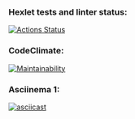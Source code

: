 ### Hexlet tests and linter status:
[![Actions Status](https://github.com/arsnovv/python-project-50/actions/workflows/hexlet-check.yml/badge.svg)](https://github.com/arsnovv/python-project-50/actions)

### CodeClimate:
[![Maintainability](https://api.codeclimate.com/v1/badges/84f927c4455b8b9656a7/maintainability)](https://codeclimate.com/github/arsnovv/python-project-50/maintainability)

### Asciinema 1:
[![asciicast](https://asciinema.org/a/VU6mElUIDGyjqZdj874UObCvN.svg)](https://asciinema.org/a/VU6mElUIDGyjqZdj874UObCvN)
